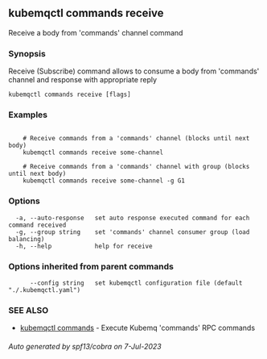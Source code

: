 ## kubemqctl commands receive

Receive a body from 'commands' channel command

### Synopsis

Receive (Subscribe) command allows to consume a body from 'commands' channel and response with appropriate reply

```
kubemqctl commands receive [flags]
```

### Examples

```

	# Receive commands from a 'commands' channel (blocks until next body)
	kubemqctl commands receive some-channel

	# Receive commands from a 'commands' channel with group (blocks until next body)
	kubemqctl commands receive some-channel -g G1

```

### Options

```
  -a, --auto-response   set auto response executed command for each command received
  -g, --group string    set 'commands' channel consumer group (load balancing)
  -h, --help            help for receive
```

### Options inherited from parent commands

```
      --config string   set kubemqctl configuration file (default "./.kubemqctl.yaml")
```

### SEE ALSO

* [kubemqctl commands](kubemqctl_commands.md)	 - Execute Kubemq 'commands' RPC commands

###### Auto generated by spf13/cobra on 7-Jul-2023
